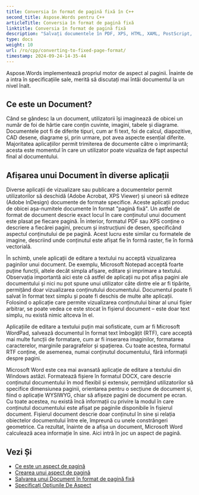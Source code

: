 ```yaml
---
title: Conversia în format de pagină fixă în C++
second_title: Aspose.Words pentru C++
articleTitle: Conversia în format de pagină fixă
linktitle: Conversia în format de pagină fixă
description: "Salvați documentele în PDF, XPS, HTML, XAML, PostScript, și PCL formate."
type: docs
weight: 10
url: /ro/cpp/converting-to-fixed-page-format/
timestamp: 2024-09-24-14-35-44
---
```


Aspose.Words implementează propriul motor de aspect al paginii. Înainte de a intra în specificațiile sale, merită să discutați mai întâi documentul la un nivel înalt.

## Ce este un Document?

Când se gândesc la un document, utilizatorii își imaginează de obicei un număr de foi de hârtie care conțin cuvinte, imagini, tabele și diagrame. Documentele pot fi de diferite tipuri, cum ar fi text, foi de calcul, diapozitive, CAD desene, diagrame și, prin urmare, pot avea aspecte esențial diferite. Majoritatea aplicațiilor permit trimiterea de documente către o imprimantă; acesta este momentul în care un utilizator poate vizualiza de fapt aspectul final al documentului.

## Afișarea unui Document în diverse aplicații

Diverse aplicații de vizualizare sau publicare a documentelor permit utilizatorilor să deschidă (Adobe Acrobat, XPS Viewer) și uneori să editeze (Adobe InDesign) documente de formate specifice. Aceste aplicații produc de obicei așa-numitele documente în format "pagină fixă". Un astfel de format de document descrie exact locul în care conținutul unui document este plasat pe fiecare pagină. În interior, formatul PDF sau XPS conține o descriere a fiecărei pagini, precum și instrucțiuni de desen, specificând aspectul conținutului de pe pagină. Acest lucru este similar cu formatele de imagine, descriind unde conținutul este afișat fie în formă raster, fie în formă vectorială.

În schimb, unele aplicații de editare a textului nu acceptă vizualizarea paginilor unui document. De exemplu, Microsoft Notepad acceptă foarte puține funcții, altele decât simpla afișare, editare și imprimare a textului. Observația importantă aici este că astfel de aplicații nu pot afișa pagini ale documentului și nici nu pot spune unui utilizator câte dintre ele ar fi tipărite, permițând doar vizualizarea conținutului documentului. Documentul poate fi salvat în format text simplu și poate fi deschis de multe alte aplicații. Folosind o aplicație care permite vizualizarea conținutului binar al unui fișier arbitrar, se poate vedea ce este stocat în fișierul document – este doar text simplu, nu există nimic altceva în el.

Aplicațiile de editare a textului puțin mai sofisticate, cum ar fi Microsoft WordPad, salvează documentul în format text îmbogățit (RTF), care acceptă mai multe funcții de formatare, cum ar fi inserarea imaginilor, formatarea caracterelor, marginile paragrafelor și spațierea. Cu toate acestea, formatul RTF conține, de asemenea, numai conținutul documentului, fără informații despre pagini.

Microsoft Word este cea mai avansată aplicație de editare a textului din Windows astăzi. Formatează fișiere în formatul DOCX, care descrie conținutul documentului în mod flexibil și extensiv, permițând utilizatorilor să specifice dimensiunea paginii, orientarea pentru o secțiune de document și, fiind o aplicație WYSIWYG, chiar să afișeze pagini de document pe ecran. Cu toate acestea, nu există încă informații cu privire la modul în care conținutul documentului este afișat pe paginile disponibile în fișierul document. Fișierul document descrie doar conținutul în sine și relația obiectelor documentului între ele, împreună cu unele constrângeri geometrice. Ca rezultat, înainte de a afișa un document, Microsoft Word calculează acea informație în sine. Aici intră în joc un aspect de pagină.

## Vezi Și

* [Ce este un aspect de pagină](/words/cpp/what-is-a-page-layout/)
* [Crearea unui aspect de pagină](/words/cpp/creating-a-page-layout/)
* [Salvarea unui Document în format de pagină fixă](/words/cpp/saving-a-document-to-fixed-page-format/)
* [Specificați Opțiunile De Aspect](/words/cpp/specify-layout-options/)
